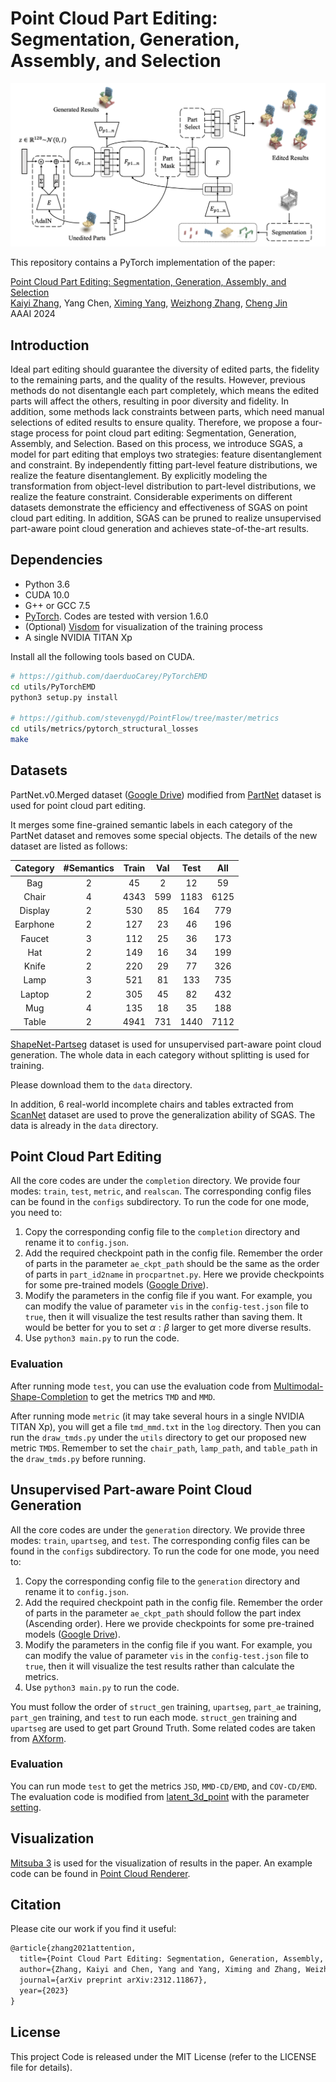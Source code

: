 # Point Cloud Part Editing: Segmentation, Generation, Assembly, and Selection

![](docs/teaser.png)

This repository contains a PyTorch implementation of the paper:

[Point Cloud Part Editing: Segmentation, Generation, Assembly, and Selection](https://arxiv.org/abs/2312.11867)
<br>
[Kaiyi Zhang](https://scholar.google.com/citations?user=2F1aJh4AAAAJ&hl=zh-CN),
Yang Chen,
[Ximing Yang](https://symenyang.github.io/),
[Weizhong Zhang](https://weizhonz.github.io/),
[Cheng Jin](https://faculty.fudan.edu.cn/jc/zh_CN/index.htm)
<br>
AAAI 2024

## Introduction

Ideal part editing should guarantee the diversity of edited parts, the fidelity to the remaining parts, and the quality of the results. However, previous methods do not disentangle each part completely, which means the edited parts will affect the others, resulting in poor diversity and fidelity. In addition, some methods lack constraints between parts, which need manual selections of edited results to ensure quality. Therefore, we propose a four-stage process for point cloud part editing: Segmentation, Generation, Assembly, and Selection. Based on this process, we introduce SGAS, a model for part editing that employs two strategies: feature disentanglement and constraint. By independently fitting part-level feature distributions, we realize the feature disentanglement. By explicitly modeling the transformation from object-level distribution to part-level distributions, we realize the feature constraint. Considerable experiments on different datasets demonstrate the efficiency and effectiveness of SGAS on point cloud part editing. In addition, SGAS can be pruned to realize unsupervised part-aware point cloud generation and achieves state-of-the-art results.

## Dependencies

- Python 3.6
- CUDA 10.0
- G++ or GCC 7.5
- [PyTorch](https://pytorch.org/). Codes are tested with version 1.6.0
- (Optional) [Visdom](https://github.com/fossasia/visdom/) for visualization of the training process
- A single NVIDIA TITAN Xp

Install all the following tools based on CUDA.
```bash
# https://github.com/daerduoCarey/PyTorchEMD
cd utils/PyTorchEMD
python3 setup.py install

# https://github.com/stevenygd/PointFlow/tree/master/metrics
cd utils/metrics/pytorch_structural_losses
make
```

## Datasets

PartNet.v0.Merged dataset ([Google Drive](https://drive.google.com/file/d/1g8u5bkmfwg_-mPsVqnEvoI4XIOIC9CCN/view?usp=sharing)) modified from [PartNet](https://partnet.cs.stanford.edu/) dataset is used for point cloud part editing.

It merges some fine-grained semantic labels in each category of the PartNet dataset and removes some special objects. The details of the new dataset are listed as follows:

| Category | #Semantics | Train | Val | Test | All |
| :-: | :-: | :-: | :-: | :-: | :-: |
| Bag | 2 | 45 | 2 | 12 | 59 |
| Chair | 4 | 4343 | 599 | 1183 | 6125 |
| Display | 2 | 530 | 85 | 164 | 779 |
| Earphone | 2 | 127 | 23 | 46 | 196 |
| Faucet | 3 | 112 | 25 | 36 | 173 |
| Hat | 2 | 149 | 16 | 34 | 199 |
| Knife | 2 | 220 | 29 | 77 | 326 |
| Lamp | 3 | 521 | 81 | 133 | 735 |
| Laptop | 2 | 305 | 45 | 82 | 432 |
| Mug | 4 | 135 | 18 | 35 | 188 |
| Table | 2 | 4941 | 731 | 1440 | 7112 |

[ShapeNet-Partseg](https://cs.stanford.edu/~ericyi/project_page/part_annotation/) dataset is used for unsupervised part-aware point cloud generation. The whole data in each category without splitting is used for training.

Please download them to the `data` directory.

In addition, 6 real-world incomplete chairs and tables extracted from [ScanNet](http://www.scan-net.org/) dataset are used to prove the generalization ability of SGAS. The data is already in the `data` directory.

## Point Cloud Part Editing

All the core codes are under the `completion` directory. We provide four modes:  `train`, `test`, `metric`, and `realscan`. The corresponding config files can be found in the `configs` subdirectory. To run the code for one mode, you need to:

1. Copy the corresponding config file to the `completion` directory and rename it to `config.json`.
2. Add the required checkpoint path in the config file. Remember the order of parts in the parameter `ae_ckpt_path` should be the same as the order of parts in `part_id2name` in `procpartnet.py`. Here we provide checkpoints for some pre-trained models ([Google Drive](https://drive.google.com/file/d/1QC-JkKWTJaNnUKcJdsOJhrX7zlpWn_rZ/view?usp=sharing)).
3. Modify the parameters in the config file if you want. For example, you can modify the value of parameter `vis` in the `config-test.json` file to `true`, then it will visualize the test results rather than saving them. It would be better for you to set $\alpha:\beta$ larger to get more diverse results.
4. Use `python3 main.py` to run the code.

### Evaluation

After running mode `test`, you can use the evaluation code from [Multimodal-Shape-Completion](https://github.com/ChrisWu1997/Multimodal-Shape-Completion) to get the metrics `TMD` and `MMD`.

After running mode `metric` (it may take several hours in a single NVIDIA TITAN Xp), you will get a file `tmd_mmd.txt` in the `log` directory. Then you can run the `draw_tmds.py` under the `utils` directory to get our proposed new metric `TMDS`. Remember to set the `chair_path`, `lamp_path`, and `table_path` in the `draw_tmds.py` before running.

## Unsupervised Part-aware Point Cloud Generation

All the core codes are under the `generation` directory. We provide three modes:  `train`, `upartseg`, and `test`. The corresponding config files can be found in the `configs` subdirectory. To run the code for one mode, you need to:

1. Copy the corresponding config file to the `generation` directory and rename it to `config.json`.
2. Add the required checkpoint path in the config file. Remember the order of parts in the parameter `ae_ckpt_path` should follow the part index (Ascending order). Here we provide checkpoints for some pre-trained models ([Google Drive](https://drive.google.com/file/d/104sD0tea6PBLhXcktp6rdfJ5h3agSv6Y/view?usp=sharing)).
3. Modify the parameters in the config file if you want. For example, you can modify the value of parameter `vis` in the `config-test.json` file to `true`, then it will visualize the test results rather than calculate the metrics.
4. Use `python3 main.py` to run the code.

You must follow the order of `struct_gen` training, `upartseg`, `part_ae` training, `part_gen` training, and `test` to run each mode. `struct_gen` training and `upartseg` are used to get part Ground Truth. Some related codes are taken from [AXform](https://github.com/kaiyizhang/AXform).

### Evaluation

You can run mode `test` to get the metrics `JSD`, `MMD-CD/EMD`, and `COV-CD/EMD`. The evaluation code is modified from [latent_3d_point](https://github.com/optas/latent_3d_points) with the parameter [setting](https://github.com/optas/latent_3d_points/blob/master/notebooks/compute_evaluation_metrics.ipynb).

## Visualization

[Mitsuba 3](https://www.mitsuba-renderer.org/) is used for the visualization of results in the paper. An example code can be found in [Point Cloud Renderer](https://github.com/zekunhao1995/PointFlowRenderer/).

## Citation

Please cite our work if you find it useful:
```latex
@article{zhang2021attention,
  title={Point Cloud Part Editing: Segmentation, Generation, Assembly, and Selection},
  author={Zhang, Kaiyi and Chen, Yang and Yang, Ximing and Zhang, Weizhong and Jin, Cheng},
  journal={arXiv preprint arXiv:2312.11867},
  year={2023}
}
```

## License

This project Code is released under the MIT License (refer to the LICENSE file for details).